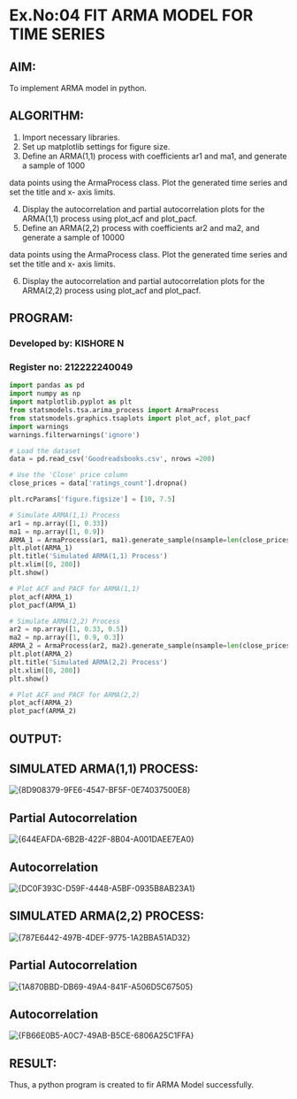 
# Ex.No:04   FIT ARMA MODEL FOR TIME SERIES

## AIM:
To implement ARMA model in python.

## ALGORITHM:
1. Import necessary libraries.
2. Set up matplotlib settings for figure size.
3. Define an ARMA(1,1) process with coefficients ar1 and ma1, and generate a sample of 1000

data points using the ArmaProcess class. Plot the generated time series and set the title and x-
axis limits.

4. Display the autocorrelation and partial autocorrelation plots for the ARMA(1,1) process using
plot_acf and plot_pacf.
5. Define an ARMA(2,2) process with coefficients ar2 and ma2, and generate a sample of 10000

data points using the ArmaProcess class. Plot the generated time series and set the title and x-
axis limits.

6. Display the autocorrelation and partial autocorrelation plots for the ARMA(2,2) process using
plot_acf and plot_pacf.


## PROGRAM:
### Developed by: KISHORE N
### Register no: 212222240049
```python
import pandas as pd
import numpy as np
import matplotlib.pyplot as plt
from statsmodels.tsa.arima_process import ArmaProcess
from statsmodels.graphics.tsaplots import plot_acf, plot_pacf
import warnings
warnings.filterwarnings('ignore')

# Load the dataset
data = pd.read_csv('Goodreadsbooks.csv', nrows =200)

# Use the 'Close' price column
close_prices = data['ratings_count'].dropna()

plt.rcParams['figure.figsize'] = [10, 7.5]

# Simulate ARMA(1,1) Process
ar1 = np.array([1, 0.33])
ma1 = np.array([1, 0.9])
ARMA_1 = ArmaProcess(ar1, ma1).generate_sample(nsample=len(close_prices))
plt.plot(ARMA_1)
plt.title('Simulated ARMA(1,1) Process')
plt.xlim([0, 200])
plt.show()

# Plot ACF and PACF for ARMA(1,1)
plot_acf(ARMA_1)
plot_pacf(ARMA_1)

# Simulate ARMA(2,2) Process
ar2 = np.array([1, 0.33, 0.5])
ma2 = np.array([1, 0.9, 0.3])
ARMA_2 = ArmaProcess(ar2, ma2).generate_sample(nsample=len(close_prices) * 10)
plt.plot(ARMA_2)
plt.title('Simulated ARMA(2,2) Process')
plt.xlim([0, 200])
plt.show()

# Plot ACF and PACF for ARMA(2,2)
plot_acf(ARMA_2)
plot_pacf(ARMA_2)
```


## OUTPUT:
## SIMULATED ARMA(1,1) PROCESS:

![{8D908379-9FE6-4547-BF5F-0E74037500E8}](https://github.com/user-attachments/assets/1ab6d5b6-45f8-4f44-9041-37c262e00001)

## Partial Autocorrelation

![{644EAFDA-6B2B-422F-8B04-A001DAEE7EA0}](https://github.com/user-attachments/assets/d4edab96-73ac-4779-a67e-1c21f258ab8e)


## Autocorrelation

![{DC0F393C-D59F-4448-A5BF-0935B8AB23A1}](https://github.com/user-attachments/assets/40120b36-aff2-46ad-ae86-c50df9c68c28)


## SIMULATED ARMA(2,2) PROCESS:

![{787E6442-497B-4DEF-9775-1A2BBA51AD32}](https://github.com/user-attachments/assets/293ea509-8eea-4fa5-a9d1-8dc2a552b19a)


## Partial Autocorrelation

![{1A870BBD-DB69-49A4-841F-A506D5C67505}](https://github.com/user-attachments/assets/bcbbdcb6-380a-4368-9659-4a21fc219017)

## Autocorrelation

![{FB66E0B5-A0C7-49AB-B5CE-6806A25C1FFA}](https://github.com/user-attachments/assets/f3b23966-a546-435c-bef7-f7a8da8879ea)


## RESULT:
Thus, a python program is created to fir ARMA Model successfully.
